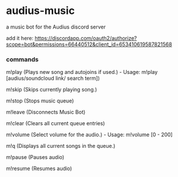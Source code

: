 # audius-music
a music bot for the Audius discord server

add it here: https://discordapp.com/oauth2/authorize?scope=bot&permissions=66440512&client_id=653410619587821568

### commands

m!play
 (Plays new song and autojoins if used.) - Usage: m!play [audius/soundcloud link/ search term])

m!skip
 (Skips currently playing song.)

m!stop
 (Stops music queue)

m!leave
 (Disconnects Music Bot)

m!clear
 (Clears all current queue entries)

m!volume
 (Select volume for the audio.) - Usage: m!volume [0 - 200]

m!q
 (Displays all current songs in the queue.)

m!pause
 (Pauses audio)

m!resume
(Resumes audio)
